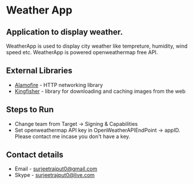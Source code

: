 # Weather App
## Application to display weather.


WeatherApp is used to display city weather like tempreture, humidity, wind speed etc.
WeatherApp is powered openweathermap free API.

## External Libraries 
- [Alamofire](https://github.com/Alamofire/Alamofire) - HTTP networking library
- [Kingfisher](https://github.com/onevcat/Kingfisher) - library for downloading and caching images from the web 

## Steps to Run

- Change team from Target -> Signing & Capabilities
- Set openweathermap API key in OpenWeatherAPIEndPoint -> appID. Please contact me incase you don't have a key.

## Contact details
- Email - surjeetrajput0@gmail.com
- Skype - surjeetrajput0@live.com

